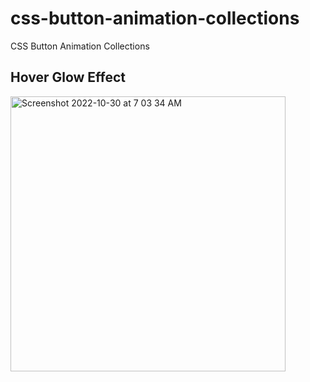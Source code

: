 # css-button-animation-collections
CSS Button Animation Collections
## Hover Glow Effect
<img width="440" alt="Screenshot 2022-10-30 at 7 03 34 AM" src="https://user-images.githubusercontent.com/53170094/198858383-4a512c81-e5f7-4169-89a1-515d6f30c920.png">
